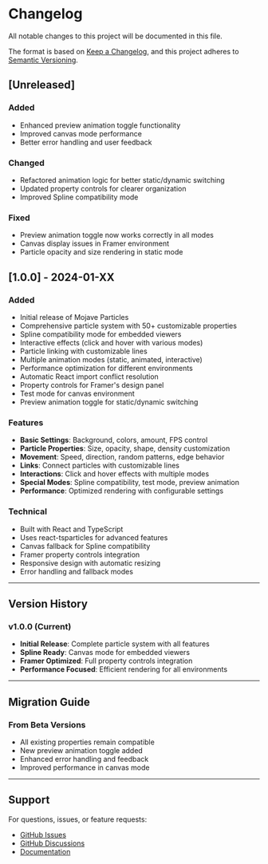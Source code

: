 # Changelog

All notable changes to this project will be documented in this file.

The format is based on [Keep a Changelog](https://keepachangelog.com/en/1.0.0/),
and this project adheres to [Semantic Versioning](https://semver.org/spec/v2.0.0.html).

## [Unreleased]

### Added
- Enhanced preview animation toggle functionality
- Improved canvas mode performance
- Better error handling and user feedback

### Changed
- Refactored animation logic for better static/dynamic switching
- Updated property controls for clearer organization
- Improved Spline compatibility mode

### Fixed
- Preview animation toggle now works correctly in all modes
- Canvas display issues in Framer environment
- Particle opacity and size rendering in static mode

## [1.0.0] - 2024-01-XX

### Added
- Initial release of Mojave Particles
- Comprehensive particle system with 50+ customizable properties
- Spline compatibility mode for embedded viewers
- Interactive effects (click and hover with various modes)
- Particle linking with customizable lines
- Multiple animation modes (static, animated, interactive)
- Performance optimization for different environments
- Automatic React import conflict resolution
- Property controls for Framer's design panel
- Test mode for canvas environment
- Preview animation toggle for static/dynamic switching

### Features
- **Basic Settings**: Background, colors, amount, FPS control
- **Particle Properties**: Size, opacity, shape, density customization
- **Movement**: Speed, direction, random patterns, edge behavior
- **Links**: Connect particles with customizable lines
- **Interactions**: Click and hover effects with multiple modes
- **Special Modes**: Spline compatibility, test mode, preview animation
- **Performance**: Optimized rendering with configurable settings

### Technical
- Built with React and TypeScript
- Uses react-tsparticles for advanced features
- Canvas fallback for Spline compatibility
- Framer property controls integration
- Responsive design with automatic resizing
- Error handling and fallback modes

---

## Version History

### v1.0.0 (Current)
- **Initial Release**: Complete particle system with all features
- **Spline Ready**: Canvas mode for embedded viewers
- **Framer Optimized**: Full property controls integration
- **Performance Focused**: Efficient rendering for all environments

---

## Migration Guide

### From Beta Versions
- All existing properties remain compatible
- New preview animation toggle added
- Enhanced error handling and feedback
- Improved performance in canvas mode

---

## Support

For questions, issues, or feature requests:
- [GitHub Issues](https://github.com/yourusername/mojave-particles/issues)
- [GitHub Discussions](https://github.com/yourusername/mojave-particles/discussions)
- [Documentation](https://github.com/yourusername/mojave-particles/wiki) 